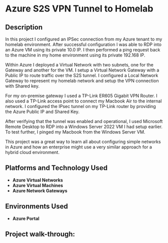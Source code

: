 <h1>Azure S2S VPN Tunnel to Homelab</h1>

<!-- ### [YouTube Demonstration](https://youtu.be/7eJexJVCqJo) -->

<h2>Description</h2>
In this project I configured an IPSec connection from my Azure tenant to my homelab environment. After successful configuration I was able to RDP into an Azure VM using its private 10.0 IP. I then performed a ping request back to the machine in my home environment using its private 192.168 IP.

Within Azure I deployed a Virtual Network with two subnets, one for the Gateway and another for the VM. I setup a Virtual Network Gateway with a Public IP to route traffic over the S2S tunnel. I configured a Local Network Gateway to represent my homelab network and setup the VPN connection with Shared key.

For my on-premise gateway I used a TP-Link ER605 Gigabit VPN Router. I also used a TP-Link access point to connect my Macbook Air to the internal network. I configured the IPsec tunnel on my TP-Link router by providing the Azure Public IP and Shared Key.

After verifying that the tunnel was enabled and operational, I used Microsoft Remote Desktop to RDP into a Windows Server 2022 VM I had setup earlier. To test further, I pinged my Macbook from the Windows Server VM.

This project was a great way to learn all about configuring simple networks in Azure and how an enterprise might use a very similar approach for a hybrid cloud environment.
<br />


<h2>Platforms and Technology Used</h2>

- <b>Azure Virtual Networks</b> 
- <b>Azure Virtual Machines</b>
- <b>Azure Network Gateways</b>

<h2>Environments Used </h2>

- <b>Azure Portal</b>

<h2>Project walk-through:</h2>
<!--
<p align="center">
Launch the utility: <br/>
<img src="https://i.imgur.com/62TgaWL.png" height="80%" width="80%" alt="Disk Sanitization Steps"/>
<br />
<br />
Select the disk:  <br/>
<img src="https://i.imgur.com/tcTyMUE.png" height="80%" width="80%" alt="Disk Sanitization Steps"/>
<br />
<br />
Enter the number of passes: <br/>
<img src="https://i.imgur.com/nCIbXbg.png" height="80%" width="80%" alt="Disk Sanitization Steps"/>
<br />
<br />
Confirm your selection:  <br/>
<img src="https://i.imgur.com/cdFHBiU.png" height="80%" width="80%" alt="Disk Sanitization Steps"/>
<br />
<br />
Wait for process to complete (may take some time):  <br/>
<img src="https://i.imgur.com/JL945Ga.png" height="80%" width="80%" alt="Disk Sanitization Steps"/>
<br />
<br />
Sanitization complete:  <br/>
<img src="https://i.imgur.com/K71yaM2.png" height="80%" width="80%" alt="Disk Sanitization Steps"/>
<br />
<br />
Observe the wiped disk:  <br/>
<img src="https://i.imgur.com/AeZkvFQ.png" height="80%" width="80%" alt="Disk Sanitization Steps"/>
</p>

<!--
 ```diff
- text in red
+ text in green
! text in orange
# text in gray
@@ text in purple (and bold)@@
```
--!>

